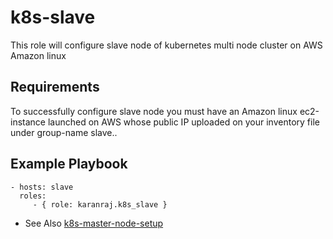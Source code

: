 k8s-slave
=========

This role will configure slave node of kubernetes multi node cluster on AWS Amazon linux

Requirements
------------

To successfully configure slave node you must have an Amazon linux ec2-instance launched on AWS whose public IP uploaded on your inventory file under group-name slave..

Example Playbook
----------------

    - hosts: slave
      roles:
         - { role: karanraj.k8s_slave }

* See Also
  [k8s-master-node-setup](https://galaxy.ansible.com/karanraj/k8s_master)

